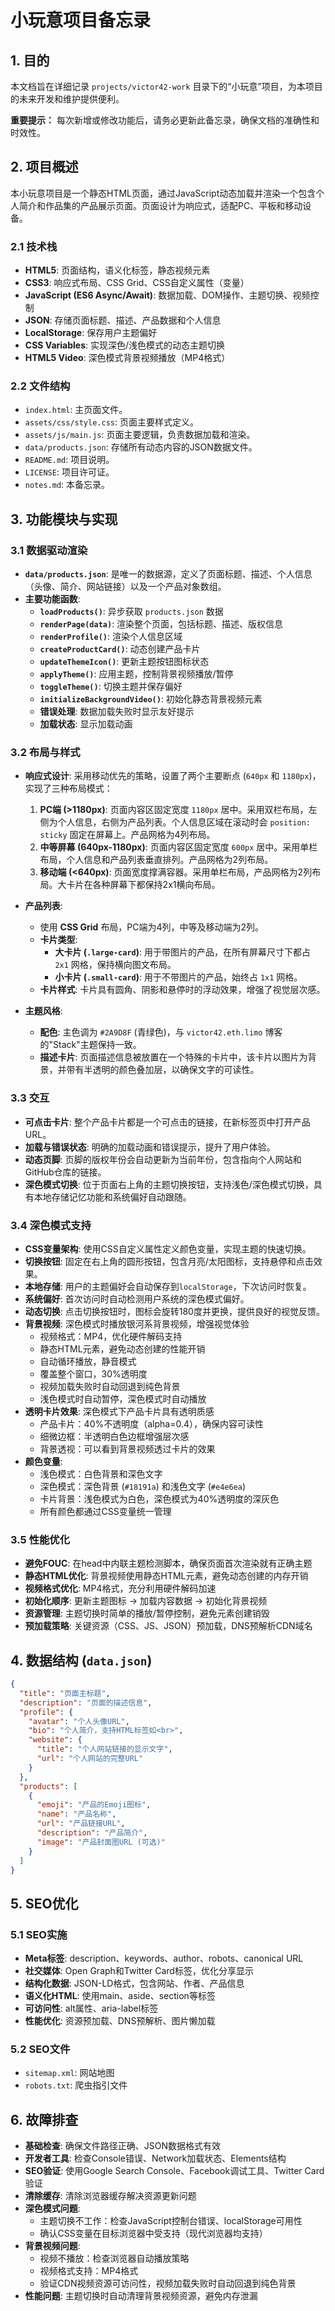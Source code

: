 # 小玩意项目备忘录

## 1. 目的

本文档旨在详细记录 `projects/victor42-work` 目录下的“小玩意”项目，为本项目的未来开发和维护提供便利。

**重要提示：** 每次新增或修改功能后，请务必更新此备忘录，确保文档的准确性和时效性。

## 2. 项目概述

本小玩意项目是一个静态HTML页面，通过JavaScript动态加载并渲染一个包含个人简介和作品集的产品展示页面。页面设计为响应式，适配PC、平板和移动设备。

### 2.1 技术栈

- **HTML5**: 页面结构，语义化标签，静态视频元素
- **CSS3**: 响应式布局、CSS Grid、CSS自定义属性（变量）
- **JavaScript (ES6 Async/Await)**: 数据加载、DOM操作、主题切换、视频控制
- **JSON**: 存储页面标题、描述、产品数据和个人信息
- **LocalStorage**: 保存用户主题偏好
- **CSS Variables**: 实现深色/浅色模式的动态主题切换
- **HTML5 Video**: 深色模式背景视频播放（MP4格式）

### 2.2 文件结构

- `index.html`: 主页面文件。
- `assets/css/style.css`: 页面主要样式定义。
- `assets/js/main.js`: 页面主要逻辑，负责数据加载和渲染。
- `data/products.json`: 存储所有动态内容的JSON数据文件。
- `README.md`: 项目说明。
- `LICENSE`: 项目许可证。
- `notes.md`: 本备忘录。

## 3. 功能模块与实现

### 3.1 数据驱动渲染

- **`data/products.json`**: 是唯一的数据源，定义了页面标题、描述、个人信息（头像、简介、网站链接）以及一个产品对象数组。
- **主要功能函数**:
    - **`loadProducts()`**: 异步获取 `products.json` 数据
    - **`renderPage(data)`**: 渲染整个页面，包括标题、描述、版权信息
    - **`renderProfile()`**: 渲染个人信息区域
    - **`createProductCard()`**: 动态创建产品卡片
    - **`updateThemeIcon()`**: 更新主题按钮图标状态
    - **`applyTheme()`**: 应用主题，控制背景视频播放/暂停
    - **`toggleTheme()`**: 切换主题并保存偏好
    - **`initializeBackgroundVideo()`**: 初始化静态背景视频元素
    - **错误处理**: 数据加载失败时显示友好提示
    - **加载状态**: 显示加载动画

### 3.2 布局与样式

- **响应式设计**: 采用移动优先的策略，设置了两个主要断点 (`640px` 和 `1180px`)，实现了三种布局模式：
    1.  **PC端 (>1180px)**: 页面内容区固定宽度 `1180px` 居中。采用双栏布局，左侧为个人信息，右侧为产品列表。个人信息区域在滚动时会 `position: sticky` 固定在屏幕上。产品网格为4列布局。
    2.  **中等屏幕 (640px-1180px)**: 页面内容区固定宽度 `600px` 居中。采用单栏布局，个人信息和产品列表垂直排列。产品网格为2列布局。
    3.  **移动端 (<640px)**: 页面宽度撑满容器。采用单栏布局，产品网格为2列布局。大卡片在各种屏幕下都保持2x1横向布局。

- **产品列表**:
    - 使用 **CSS Grid** 布局，PC端为4列，中等及移动端为2列。
    - **卡片类型**:
        - **大卡片 (`.large-card`)**: 用于带图片的产品，在所有屏幕尺寸下都占 `2x1` 网格，保持横向图文布局。
        - **小卡片 (`.small-card`)**: 用于不带图片的产品，始终占 `1x1` 网格。
    - **卡片样式**: 卡片具有圆角、阴影和悬停时的浮动效果，增强了视觉层次感。

- **主题风格**:
    - **配色**: 主色调为 `#2A9D8F` (青绿色)，与 `victor42.eth.limo` 博客的"Stack"主题保持一致。
    - **描述卡片**: 页面描述信息被放置在一个特殊的卡片中，该卡片以图片为背景，并带有半透明的颜色叠加层，以确保文字的可读性。

### 3.3 交互

- **可点击卡片**: 整个产品卡片都是一个可点击的链接，在新标签页中打开产品URL。
- **加载与错误状态**: 明确的加载动画和错误提示，提升了用户体验。
- **动态页脚**: 页脚的版权年份会自动更新为当前年份，包含指向个人网站和GitHub仓库的链接。
- **深色模式切换**: 位于页面右上角的主题切换按钮，支持浅色/深色模式切换，具有本地存储记忆功能和系统偏好自动跟随。

### 3.4 深色模式支持

- **CSS变量架构**: 使用CSS自定义属性定义颜色变量，实现主题的快速切换。
- **切换按钮**: 固定在右上角的圆形按钮，包含月亮/太阳图标，支持悬停和点击效果。
- **本地存储**: 用户的主题偏好会自动保存到`localStorage`，下次访问时恢复。
- **系统偏好**: 首次访问时自动检测用户系统的深色模式偏好。
- **动态切换**: 点击切换按钮时，图标会旋转180度并更换，提供良好的视觉反馈。
- **背景视频**: 深色模式时播放银河系背景视频，增强视觉体验
    - 视频格式：MP4，优化硬件解码支持
    - 静态HTML元素，避免动态创建的性能开销
    - 自动循环播放，静音模式
    - 覆盖整个窗口，30%透明度
    - 视频加载失败时自动回退到纯色背景
    - 浅色模式时自动暂停，深色模式时自动播放
- **透明卡片效果**: 深色模式下产品卡片具有透明质感
    - 产品卡片：40%不透明度（alpha=0.4），确保内容可读性
    - 细微边框：半透明白色边框增强层次感
    - 背景透视：可以看到背景视频透过卡片的效果
- **颜色变量**:
    - 浅色模式：白色背景和深色文字
    - 深色模式：深色背景 (`#18191a`) 和浅色文字 (`#e4e6ea`)
    - 卡片背景：浅色模式为白色，深色模式为40%透明度的深灰色
    - 所有颜色都通过CSS变量统一管理

### 3.5 性能优化

- **避免FOUC**: 在head中内联主题检测脚本，确保页面首次渲染就有正确主题
- **静态HTML优化**: 背景视频使用静态HTML元素，避免动态创建的内存开销
- **视频格式优化**: MP4格式，充分利用硬件解码加速
- **初始化顺序**: 更新主题图标 → 加载内容数据 → 初始化背景视频
- **资源管理**: 主题切换时简单的播放/暂停控制，避免元素创建销毁
- **预加载策略**: 关键资源（CSS、JS、JSON）预加载，DNS预解析CDN域名

## 4. 数据结构 (`data.json`)

```json
{
  "title": "页面主标题",
  "description": "页面的描述信息",
  "profile": {
    "avatar": "个人头像URL",
    "bio": "个人简介，支持HTML标签如<br>",
    "website": {
      "title": "个人网站链接的显示文字",
      "url": "个人网站的完整URL"
    }
  },
  "products": [
    {
      "emoji": "产品的Emoji图标",
      "name": "产品名称",
      "url": "产品链接URL",
      "description": "产品简介",
      "image": "产品封面图URL (可选)"
    }
  ]
}
```

## 5. SEO优化

### 5.1 SEO实施

- **Meta标签**: description、keywords、author、robots、canonical URL
- **社交媒体**: Open Graph和Twitter Card标签，优化分享显示
- **结构化数据**: JSON-LD格式，包含网站、作者、产品信息
- **语义化HTML**: 使用main、aside、section等标签
- **可访问性**: alt属性、aria-label标签
- **性能优化**: 资源预加载、DNS预解析、图片懒加载

### 5.2 SEO文件

- `sitemap.xml`: 网站地图
- `robots.txt`: 爬虫指引文件

## 6. 故障排查

- **基础检查**: 确保文件路径正确、JSON数据格式有效
- **开发者工具**: 检查Console错误、Network加载状态、Elements结构
- **SEO验证**: 使用Google Search Console、Facebook调试工具、Twitter Card验证
- **清除缓存**: 清除浏览器缓存解决资源更新问题
- **深色模式问题**:
    - 主题切换不工作：检查JavaScript控制台错误、localStorage可用性
    - 确认CSS变量在目标浏览器中受支持（现代浏览器均支持）
- **背景视频问题**:
    - 视频不播放：检查浏览器自动播放策略
    - 视频格式支持：MP4格式
    - 验证CDN视频资源可访问性，视频加载失败时自动回退到纯色背景
- **性能问题**: 主题切换时自动清理背景视频资源，避免内存泄漏